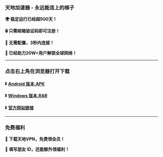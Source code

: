 ### 天地加速器 - 永远能连上的梯子
**:earth_africa: 稳定运行已经超500天！**

**:lock: 只需邮箱验证码即可注册！**

**:rocket: 无需配置，3秒内连接！**

**:man: 已经助力20W+用户解锁全球网络！**

---
### 点击右上角在浏览器打开下载
#### :arrow_double_down: [Android 版本.APK](http://103.103.201.21:35280/down/NDd3EPV6cZKP.apk)
#### :arrow_double_down: [Windows 版本.RAR](http://103.103.201.21:35280/down/AznHqGNybXkE.rar)
#### :arrow_double_down: [官方网站链接](https://www.tiandiapp.com)
---
### 免费福利
**:gift: 下载天地VPN，免费领会员！**

**:gift: 填写朋友 ID，还能额外领福利！**
